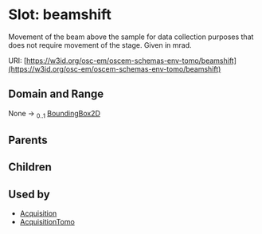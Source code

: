 
# Slot: beamshift

Movement of the beam above the sample for data collection purposes that does not require movement of the stage. Given in mrad.

URI: [https://w3id.org/osc-em/oscem-schemas-env-tomo/beamshift](https://w3id.org/osc-em/oscem-schemas-env-tomo/beamshift)


## Domain and Range

None &#8594;  <sub>0..1</sub> [BoundingBox2D](BoundingBox2D.md)

## Parents


## Children


## Used by

 * [Acquisition](Acquisition.md)
 * [AcquisitionTomo](AcquisitionTomo.md)
